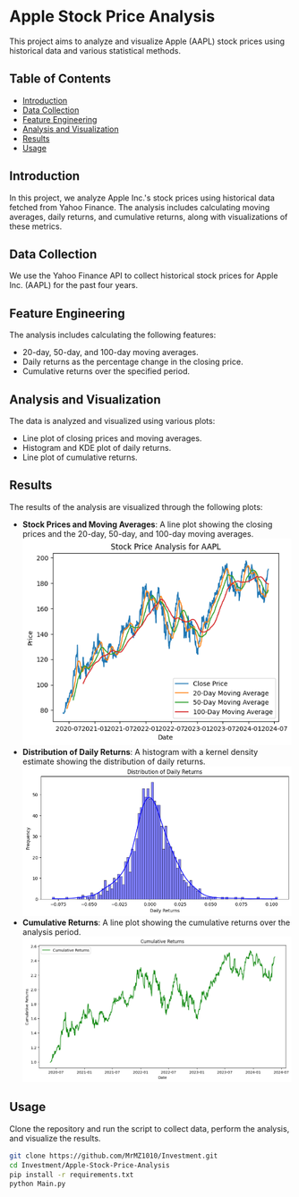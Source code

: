 # Apple Stock Price Analysis

This project aims to analyze and visualize Apple (AAPL) stock prices using historical data and various statistical methods.

## Table of Contents

- [Introduction](#introduction)
- [Data Collection](#data-collection)
- [Feature Engineering](#feature-engineering)
- [Analysis and Visualization](#analysis-and-visualization)
- [Results](#results) 
- [Usage](#usage)

## Introduction

In this project, we analyze Apple Inc.'s stock prices using historical data fetched from Yahoo Finance. The analysis includes calculating moving averages, daily returns, and cumulative returns, along with visualizations of these metrics.

## Data Collection

We use the Yahoo Finance API to collect historical stock prices for Apple Inc. (AAPL) for the past four years.

## Feature Engineering

The analysis includes calculating the following features:
- 20-day, 50-day, and 100-day moving averages.
- Daily returns as the percentage change in the closing price.
- Cumulative returns over the specified period.

## Analysis and Visualization

The data is analyzed and visualized using various plots:
- Line plot of closing prices and moving averages.
- Histogram and KDE plot of daily returns.
- Line plot of cumulative returns.

## Results

The results of the analysis are visualized through the following plots:
- **Stock Prices and Moving Averages**: A line plot showing the closing prices and the 20-day, 50-day, and 100-day moving averages.
![Stock Prices and Moving Averages](stock_prices_moving_averages.png)
- **Distribution of Daily Returns**: A histogram with a kernel density estimate showing the distribution of daily returns.
![Distribution of Daily Returns](daily_returns_distribution.png)
- **Cumulative Returns**: A line plot showing the cumulative returns over the analysis period.
![Cumulative Returns](cumulative_returns.png)

## Usage

Clone the repository and run the script to collect data, perform the analysis, and visualize the results.

```bash
git clone https://github.com/MrMZ1010/Investment.git
cd Investment/Apple-Stock-Price-Analysis
pip install -r requirements.txt
python Main.py
```
